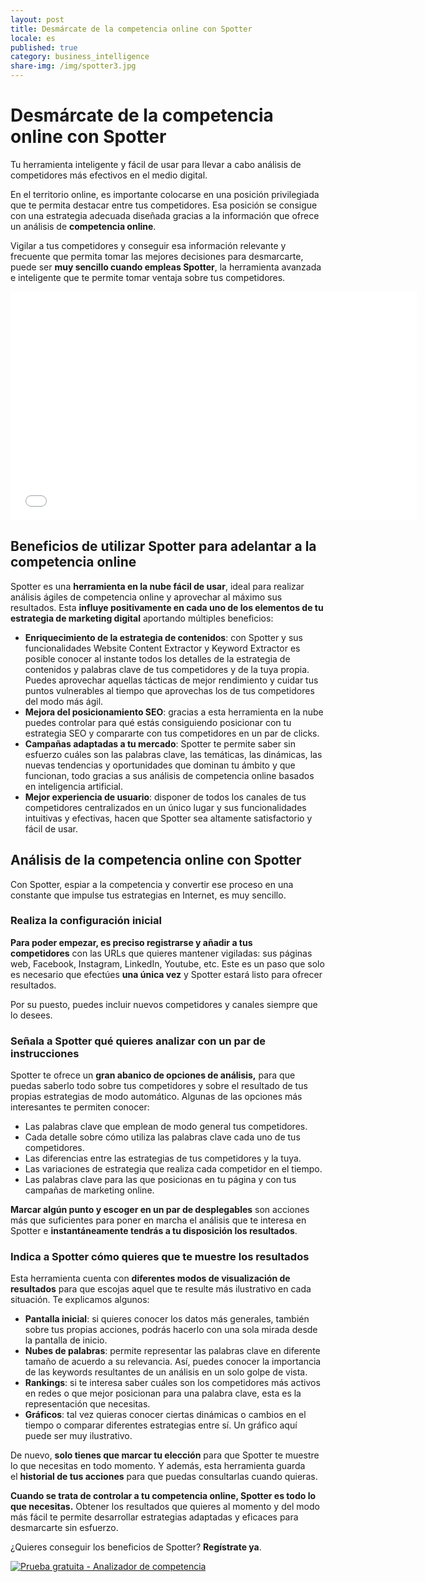 ```yaml
---
layout: post
title: Desmárcate de la competencia online con Spotter
locale: es
published: true
category: business_intelligence
share-img: /img/spotter3.jpg
---
```

Desmárcate de la competencia online con Spotter
====================================================================================================================================

Tu herramienta inteligente y fácil de usar para llevar a cabo análisis de competidores más efectivos en el medio digital.

En el territorio online, es importante colocarse en una posición privilegiada que te permita destacar entre tus competidores. Esa posición se consigue con una estrategia adecuada diseñada gracias a la información que ofrece un análisis de **competencia online**.

Vigilar a tus competidores y conseguir esa información relevante y frecuente que permita tomar las mejores decisiones para desmarcarte, puede ser **muy sencillo cuando empleas Spotter**, la herramienta avanzada e inteligente que te permite tomar ventaja sobre tus competidores.

<iframe class="hs-responsive-embed-iframe" allow="accelerometer; autoplay; encrypted-media; gyroscope; picture-in-picture" xml="lang" src="//www.youtube.com/embed/Yy_Stpu0-_M" width="650" height="366" frameborder="0" allowfullscreen="" data-service="youtube"></iframe>

**Beneficios de utilizar Spotter para adelantar a la competencia online**
-----------------------------------------------------------------------------

Spotter es una **herramienta en la nube fácil de usar**, ideal para realizar análisis ágiles de competencia online y aprovechar al máximo sus resultados. Esta **influye positivamente en cada uno de los elementos de tu estrategia de marketing digital** aportando múltiples beneficios:

-   **Enriquecimiento de la estrategia de contenidos**: con Spotter y sus funcionalidades Website Content Extractor y Keyword Extractor es posible conocer al instante todos los detalles de la estrategia de contenidos y palabras clave de tus competidores y de la tuya propia. Puedes aprovechar aquellas tácticas de mejor rendimiento y cuidar tus puntos vulnerables al tiempo que aprovechas los de tus competidores del modo más ágil.
-   **Mejora del posicionamiento SEO**: gracias a esta herramienta en la nube puedes controlar para qué estás consiguiendo posicionar con tu estrategia SEO y compararte con tus competidores en un par de clicks.
-   **Campañas adaptadas a tu mercado**: Spotter te permite saber sin esfuerzo cuáles son las palabras clave, las temáticas, las dinámicas, las nuevas tendencias y oportunidades que dominan tu ámbito y que funcionan, todo gracias a sus análisis de competencia online basados en inteligencia artificial.
-   **Mejor experiencia de usuario**: disponer de todos los canales de tus competidores centralizados en un único lugar y sus funcionalidades intuitivas y efectivas, hacen que Spotter sea altamente satisfactorio y fácil de usar.

**Análisis de la competencia online con Spotter**
-----------------------------------------------------

Con Spotter, espiar a la competencia y convertir ese proceso en una constante que impulse tus estrategias en Internet, es muy sencillo.

### **Realiza la configuración inicial**

**Para poder empezar, es preciso registrarse y añadir a tus competidores** con las URLs que quieres mantener vigiladas: sus páginas web, Facebook, Instagram, LinkedIn, Youtube, etc. Este es un paso que solo es necesario que efectúes **una única vez** y Spotter estará listo para ofrecer resultados.

Por su puesto, puedes incluir nuevos competidores y canales siempre que lo desees.

### **Señala a Spotter qué quieres analizar con un par de instrucciones**

Spotter te ofrece un **gran abanico de opciones de análisis,** para que puedas saberlo todo sobre tus competidores y sobre el resultado de tus propias estrategias de modo automático. Algunas de las opciones más interesantes te permiten conocer:

-   Las palabras clave que emplean de modo general tus competidores.
-   Cada detalle sobre cómo utiliza las palabras clave cada uno de tus competidores.
-   Las diferencias entre las estrategias de tus competidores y la tuya.
-   Las variaciones de estrategia que realiza cada competidor en el tiempo.
-   Las palabras clave para las que posicionas en tu página y con tus campañas de marketing online.

**Marcar algún punto y escoger en un par de desplegables** son acciones más que suficientes para poner en marcha el análisis que te interesa en Spotter e **instantáneamente tendrás a tu disposición los resultados**.

### **Indica a Spotter cómo quieres que te muestre los resultados**

Esta herramienta cuenta con **diferentes modos de visualización de resultados** para que escojas aquel que te resulte más ilustrativo en cada situación. Te explicamos algunos:

-   **Pantalla inicial**: si quieres conocer los datos más generales, también sobre tus propias acciones, podrás hacerlo con una sola mirada desde la pantalla de inicio.
-   **Nubes de palabras**: permite representar las palabras clave en diferente tamaño de acuerdo a su relevancia. Así, puedes conocer la importancia de las keywords resultantes de un análisis en un solo golpe de vista.
-   **Rankings**: si te interesa saber cuáles son los competidores más activos en redes o que mejor posicionan para una palabra clave, esta es la representación que necesitas.
-   **Gráficos**: tal vez quieras conocer ciertas dinámicas o cambios en el tiempo o comparar diferentes estrategias entre sí. Un gráfico aquí puede ser muy ilustrativo.

De nuevo, **solo tienes que marcar tu elección** para que Spotter te muestre lo que necesitas en todo momento. Y además, esta herramienta guarda el **historial de tus acciones** para que puedas consultarlas cuando quieras.

**Cuando se trata de controlar a tu competencia online, Spotter es todo lo que necesitas.** Obtener los resultados que quieres al momento y del modo más fácil te permite desarrollar estrategias adaptadas y eficaces para desmarcarte sin esfuerzo.

¿Quieres conseguir los beneficios de Spotter? **Regístrate ya**.

[![Prueba gratuita - Analizador de competencia]({{site.baseurl}}/img/spotter-demo.jpg)](https://spotter.geartranslations.com/users/sign_in?after_sign_in_path=%2F%3FhsCtaTracking%3D1f40883c-ab40-44df-9dce-00203e7d8618%257C497a15b3-83f0-4dc8-aa2f-7617942d36b1&locale=es)
